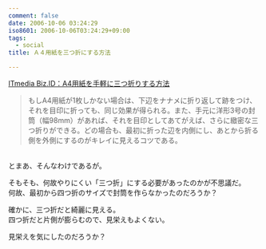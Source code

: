 ```yaml
---
comment: false
date: 2006-10-06 03:24:29
iso8601: 2006-10-06T03:24:29+09:00
tags:
  - social
title: Ａ４用紙を三つ折にする方法

---
```


<div class="entry-body">
  <p><a title="ITmedia Biz.ID：A4用紙を手軽に三つ折りする方法" href="http://bizmakoto.jp/bizid/articles/0610/04/news013.html">ITmedia Biz.ID：A4用紙を手軽に三つ折りする方法</a><br /></p>
  <blockquote>もしA4用紙が1枚しかない場合は、下辺をナナメに折り返して跡をつけ、それを目印に折っても、同じ効果が得られる。また、手元に洋形3号の封筒（幅98mm）があれば、それを目印としてあてがえば、さらに緻密な三つ折りができる。どの場合も、最初に折った辺を内側にし、あとから折る側を外側にするのがキレイに見えるコツである。</blockquote><br />
  とまあ、そんなわけであるが。

  <p>そもそも、何故やりにくい「三つ折」にする必要があったのかが不思議だ。<br />
    何故、最初から四つ折のサイズで封筒を作らなかったのだろうか？</p>

  <p>確かに、三つ折だと綺麗に見える。<br />
    四つ折だと片側が膨らむので、見栄えもよくない。</p>

  <p>見栄えを気にしたのだろうか？</p>
</div>
